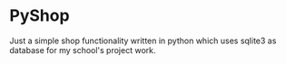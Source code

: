 # PyShop
Just a simple shop functionality written in python which uses sqlite3 as database for my school's project work.

